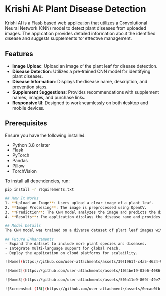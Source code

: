 # Krishi AI: Plant Disease Detection

Krishi AI is a Flask-based web application that utilizes a Convolutional Neural Network (CNN) model to detect plant diseases from uploaded images. The application provides detailed information about the identified disease and suggests supplements for effective management.

## Features
- **Image Upload**: Upload an image of the plant leaf for disease detection.
- **Disease Detection**: Utilizes a pre-trained CNN model for identifying plant diseases.
- **Disease Information**: Displays the disease name, description, and prevention steps.
- **Supplement Suggestions**: Provides recommendations with supplement names, images, and purchase links.
- **Responsive UI**: Designed to work seamlessly on both desktop and mobile devices.

## Prerequisites
Ensure you have the following installed:
- Python 3.8 or later
- Flask
- PyTorch
- Pandas
- Pillow
- TorchVision

To install all dependencies, run:
```bash
pip install -r requirements.txt

## How It Works
1. **Upload an Image**: Users upload a clear image of a plant leaf.
2. **Image Processing**: The image is preprocessed using OpenCV.
3. **Prediction**: The CNN model analyzes the image and predicts the disease.
4. **Results**: The application displays the disease name and provides prevention/treatment tips.

## Model Details
The CNN model was trained on a diverse dataset of plant leaf images with multiple disease categories. The architecture ensures high accuracy and generalizability across different plant types.

## Future Enhancements
- Expand the dataset to include more plant species and diseases.
- Integrate multi-language support for global reach.
- Deploy the application on cloud platforms for scalability.

![Home](https://github.com/user-attachments/assets/3991961f-c4a5-4634-99df-b0f27c533a87)

![Home2](https://github.com/user-attachments/assets/1f64be19-03e6-4086-b62e-28620)

![Home3](https://github.com/user-attachments/assets/500a11e9-869f-49e7-9639-02e88809fcb2)

![Screenshot (15)](https://github.com/user-attachments/assets/0ecac0fb-4bd5-4436-874a-a16a82e27f16)


